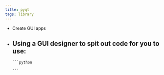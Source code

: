 ```yaml
---
title: pyqt
tags: library
---
```


- Create GUI apps
- Using a GUI designer to spit out code for you to use:
	-
	  ```python
	  
	  ```